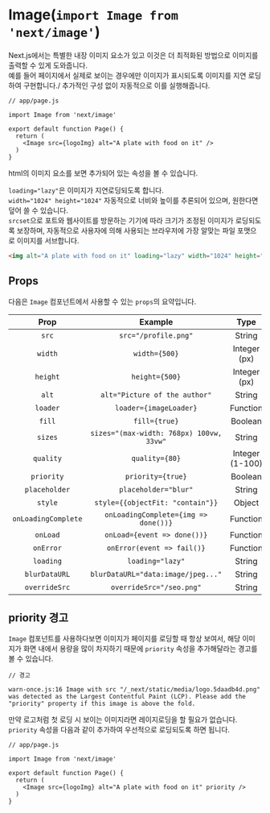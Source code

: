 # Image(`import Image from 'next/image'`)

Next.js에서는 특별한 내장 이미지 요소가 있고 이것은 더 최적화된 방법으로 이미지를 출력할 수 있게 도와줍니다.\
예를 들어 페이지에서 실제로 보이는 경우에만 이미지가 표시되도록 이미지를 지연 로딩하여 구현합니다./
추가적인 구성 없이 자동적으로 이를 실행해줍니다.

```tsx
// app/page.js

import Image from 'next/image'

export default function Page() {
  return (
    <Image src={logoImg} alt="A plate with food on it" />
  )
}
```

html의 이미지 요소를 보면 추가되어 있는 속성을 볼 수 있습니다.

`loading="lazy"`은 이미지가 지연로딩되도록 합니다.\
`width="1024" height="1024"` 자동적으로 너비와 높이를 추론되어 있으며, 원한다면 덮어 쓸 수 있습니다.\
`srcset`으로 포트와 웹사이트를 방문하는 기기에 따라 크기가 조정된 이미지가 로딩되도록 보장하며, 자동적으로 사용자에 의해 사용되는 브라우저에 가장 알맞는 파일 포맷으로 이미지를 서브합니다.

```html
<img alt="A plate with food on it" loading="lazy" width="1024" height="1024" decoding="async" data-nimg="1" style="color:transparent" srcset="/_next/image?url=%2F_next%2Fstatic%2Fmedia%2Flogo.5daadb4d.png&amp;w=1080&amp;q=75 1x, /_next/image?url=%2F_next%2Fstatic%2Fmedia%2Flogo.5daadb4d.png&amp;w=2048&amp;q=75 2x" src="/_next/image?url=%2F_next%2Fstatic%2Fmedia%2Flogo.5daadb4d.png&amp;w=2048&amp;q=75">
```

## Props

다음은 `Image` 컴포넌트에서 사용할 수 있는 `props`의 요약입니다.

Prop | Example | Type | Status
:-: | :-: | :-: | :-:
`src` | `src="/profile.png"` | String | Required
`width` | `width={500}` | Integer (px) | Required
`height` | `height={500}` | Integer (px) | Required
`alt` | `alt="Picture of the author"` | String | Required
`loader` | `loader={imageLoader}` | Function | -
`fill` | `fill={true}` | Boolean | -
`sizes` | `sizes="(max-width: 768px) 100vw, 33vw"` | String | -
`quality` | `quality={80}` | Integer (1-100) | -
`priority` | `priority={true}` | Boolean | -
`placeholder` | `placeholder="blur"` | String | -
`style` | `style={{objectFit: "contain"}}` | Object | -
`onLoadingComplete` | `onLoadingComplete={img => done())}` | Function | Deprecated
`onLoad` | `onLoad={event => done())}` | Function | -
`onError` | `onError(event => fail()}` | Function | -
`loading` | `loading="lazy"` | String | -
`blurDataURL` | `blurDataURL="data:image/jpeg..."` | String | -
`overrideSrc` | `overrideSrc="/seo.png"` | String | -

## priority 경고

`Image` 컴포넌트를 사용하다보면 이미지가 페이지를 로딩할 때 항상 보여서, 해당 이미지가 화면 내에서 용량을 많이 차지하기 때문에 `priority` 속성을 추가해달라는 경고를 볼 수 있습니다.

```plaintext
// 경고

warn-once.js:16 Image with src "/_next/static/media/logo.5daadb4d.png" was detected as the Largest Contentful Paint (LCP). Please add the "priority" property if this image is above the fold.
```

만약 로고처럼 첫 로딩 시 보이는 이미지라면 레이지로딩을 할 필요가 없습니다.\
`priority` 속성을 다음과 같이 추가하여 우선적으로 로딩되도록 하면 됩니다.

```tsx
// app/page.js

import Image from 'next/image'

export default function Page() {
  return (
    <Image src={logoImg} alt="A plate with food on it" priority />
  )
}
```
